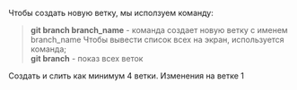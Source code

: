 Чтобы создать новую ветку, мы исползуем команду:  
> **git branch branch_name** - команда создает новую ветку с именем branch_name
Чтобы вывести список всех на экран, используется команда;  
> **git branch** - показ всех веток

Создать и слить как минимум 4 ветки.
Изменения на ветке 1